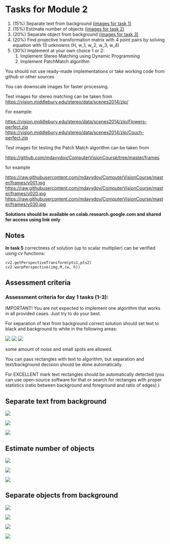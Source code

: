 # Tasks for Module 2

1. (15%) Separate text from background [(images for task 1)](#textimages)
2. (15%) Estimate number of objects [(images for task 2)](#countimages)
3. (20%) Separate object from background [(images for task 3)](#objimages)
4. (20%) Find projective transformation matrix with 4 point pairs by solving equation with 13 unknowns (H, w_1, w_2, w_3, w_4)  
5. (30%) Implement at your own choice 1 or 2:
   1. Implement Stereo Matching using Dynamic Programming
   2. Implement PatchMatch algorithm

You should not use ready-made implementations or take working code from github or other sources

You can downscale images for faster processing.

Test images for stereo matching can be taken from
https://vision.middlebury.edu/stereo/data/scenes2014/zip/

For example:

https://vision.middlebury.edu/stereo/data/scenes2014/zip/Flowers-perfect.zip
https://vision.middlebury.edu/stereo/data/scenes2014/zip/Couch-perfect.zip

Test images for testing the Patch Match algorithm can be taken from

https://github.com/mdavydov/ComputerVisionCourse/tree/master/frames

for example

https://raw.githubusercontent.com/mdavydov/ComputerVisionCourse/master/frames/v001.jpg
https://raw.githubusercontent.com/mdavydov/ComputerVisionCourse/master/frames/v020.jpg
https://raw.githubusercontent.com/mdavydov/ComputerVisionCourse/master/frames/v030.jpg

**Solutions should be available on colab.research.google.com and shared for access using link only**

## Notes

**In task 5** correctness of solution (up to scalar multiplier) can be verified using cv functions:

```
cv2.getPerspectiveTransform(pts1,pts2)
cv2.warpPerspective(img,M,(w, h))
```

## Assessment criteria

### Assessment criteria for day 1 tasks (1-3):

IMPORTANT! You are not expected to implement one algorithm that works in all provided cases. Just try to do your best.

For separation of text from background correct solution should set text to black and background to white in the following areas:

![](../tasks/tnotes/t1.jpg)
![](../tasks/tnotes/t4.jpg)
![](../tasks/tnotes/t6.jpg)

some amount of noise and small spots are allowed.

You can pass rectangles with text to algorithm, but separation and text/background decision should be done automatically.

For EXCELLENT mark text rectangles should be automatically detected (you can use open-source software for that or search for rectanges with proper statistics (ratio between background and foreground and ratio of edges) )

## <a name="textimages"></a> Separate text from background

![](../tasks/text/text1.jpg)

![](../tasks/text/text4.jpg)

![](../tasks/text/text6.jpg)


## <a name="countimages"></a> Estimate number of objects

![](../tasks/count/count1.jpg)

![](../tasks/count/count6.jpg)

![](../tasks/count/count9.jpg)

## <a name="objimages"></a> Separate objects from background

![](../tasks/object/obj1.jpg)

![](../tasks/object/obj4.jpg)

![](../tasks/object/obj5.jpg)

![](../tasks/object/obj6.jpg)






